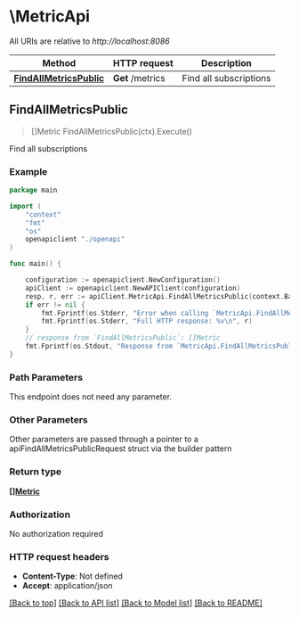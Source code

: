 # \MetricApi

All URIs are relative to *http://localhost:8086*

Method | HTTP request | Description
------------- | ------------- | -------------
[**FindAllMetricsPublic**](MetricApi.md#FindAllMetricsPublic) | **Get** /metrics | Find all subscriptions



## FindAllMetricsPublic

> []Metric FindAllMetricsPublic(ctx).Execute()

Find all subscriptions



### Example

```go
package main

import (
    "context"
    "fmt"
    "os"
    openapiclient "./openapi"
)

func main() {

    configuration := openapiclient.NewConfiguration()
    apiClient := openapiclient.NewAPIClient(configuration)
    resp, r, err := apiClient.MetricApi.FindAllMetricsPublic(context.Background()).Execute()
    if err != nil {
        fmt.Fprintf(os.Stderr, "Error when calling `MetricApi.FindAllMetricsPublic``: %v\n", err)
        fmt.Fprintf(os.Stderr, "Full HTTP response: %v\n", r)
    }
    // response from `FindAllMetricsPublic`: []Metric
    fmt.Fprintf(os.Stdout, "Response from `MetricApi.FindAllMetricsPublic`: %v\n", resp)
}
```

### Path Parameters

This endpoint does not need any parameter.

### Other Parameters

Other parameters are passed through a pointer to a apiFindAllMetricsPublicRequest struct via the builder pattern


### Return type

[**[]Metric**](Metric.md)

### Authorization

No authorization required

### HTTP request headers

- **Content-Type**: Not defined
- **Accept**: application/json

[[Back to top]](#) [[Back to API list]](../README.md#documentation-for-api-endpoints)
[[Back to Model list]](../README.md#documentation-for-models)
[[Back to README]](../README.md)

